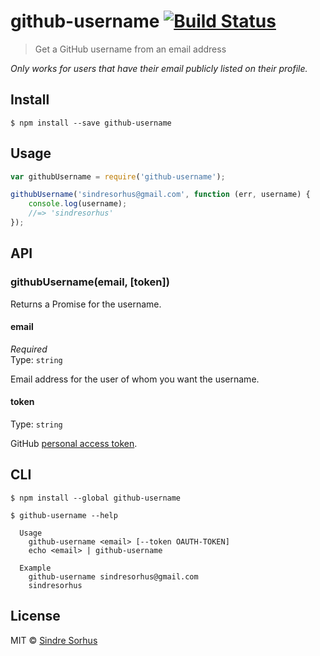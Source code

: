 # github-username [![Build Status](https://travis-ci.org/sindresorhus/github-username.svg?branch=master)](https://travis-ci.org/sindresorhus/github-username)

> Get a GitHub username from an email address

*Only works for users that have their email publicly listed on their profile.*


## Install

```
$ npm install --save github-username
```


## Usage

```js
var githubUsername = require('github-username');

githubUsername('sindresorhus@gmail.com', function (err, username) {
	console.log(username);
	//=> 'sindresorhus'
});
```


## API

### githubUsername(email, [token])

Returns a Promise for the username.

#### email

*Required*  
Type: `string`

Email address for the user of whom you want the username.

#### token

Type: `string`  

GitHub [personal access token](https://github.com/settings/tokens/new).


## CLI

```
$ npm install --global github-username
```

```
$ github-username --help

  Usage
    github-username <email> [--token OAUTH-TOKEN]
    echo <email> | github-username

  Example
    github-username sindresorhus@gmail.com
    sindresorhus
```


## License

MIT © [Sindre Sorhus](http://sindresorhus.com)
